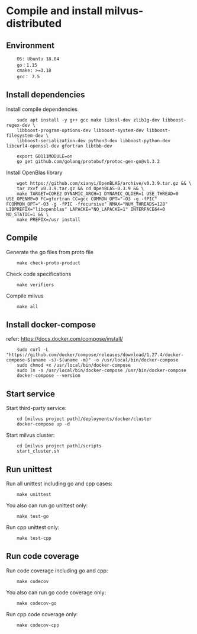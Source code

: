 # Compile and install milvus-distributed

## Environment

```
    OS: Ubuntu 18.04
    go：1.15
    cmake: >=3.18
    gcc： 7.5
```

## Install dependencies

Install compile dependencies
```shell script
    sudo apt install -y g++ gcc make libssl-dev zlib1g-dev libboost-regex-dev \
    libboost-program-options-dev libboost-system-dev libboost-filesystem-dev \
    libboost-serialization-dev python3-dev libboost-python-dev libcurl4-openssl-dev gfortran libtbb-dev

    export GO111MODULE=on
    go get github.com/golang/protobuf/protoc-gen-go@v1.3.2
```

Install OpenBlas library

```shell script
    wget https://github.com/xianyi/OpenBLAS/archive/v0.3.9.tar.gz && \
    tar zxvf v0.3.9.tar.gz && cd OpenBLAS-0.3.9 && \
    make TARGET=CORE2 DYNAMIC_ARCH=1 DYNAMIC_OLDER=1 USE_THREAD=0 USE_OPENMP=0 FC=gfortran CC=gcc COMMON_OPT="-O3 -g -fPIC" FCOMMON_OPT="-O3 -g -fPIC -frecursive" NMAX="NUM_THREADS=128" LIBPREFIX="libopenblas" LAPACKE="NO_LAPACKE=1" INTERFACE64=0 NO_STATIC=1 && \
    make PREFIX=/usr install
```

## Compile

Generate the go files from proto file

```shell script
    make check-proto-product
```

Check code specifications

```shell script
    make verifiers
```

Compile milvus

```shell script
    make all
```

## Install docker-compose

refer: https://docs.docker.com/compose/install/
```shell script
    sudo curl -L "https://github.com/docker/compose/releases/download/1.27.4/docker-compose-$(uname -s)-$(uname -m)" -o /usr/local/bin/docker-compose
    sudo chmod +x /usr/local/bin/docker-compose
    sudo ln -s /usr/local/bin/docker-compose /usr/bin/docker-compose
    docker-compose --version
```

## Start service

Start third-party service:
```shell script
    cd [milvus project path]/deployments/docker/cluster
    docker-compose up -d
```

Start milvus cluster:
```shell script
    cd [milvus project path]/scripts
    start_cluster.sh
```

## Run unittest

Run all unittest including go and cpp cases:
```shell script
    make unittest
```

You also can run go unittest only:
```shell script
    make test-go
```

Run cpp unittest only:
```shell script
    make test-cpp
```

## Run code coverage

Run code coverage including go and cpp:
```shell script
    make codecov
```

You also can run go code coverage only:
```shell script
    make codecov-go
```

Run cpp code coverage only:
```shell script
    make codecov-cpp
```